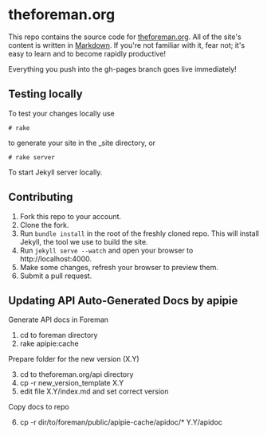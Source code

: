 # theforeman.org

This repo contains the source code for
[theforeman.org](http://theforeman.org). All of the site's content is written in
[Markdown](http://daringfireball.net/projects/markdown/syntax). If you're not familiar with it, fear not; it's easy
to learn and to become rapidly productive!

Everything you push into the gh-pages branch goes live immediately!

## Testing locally

To test your changes locally use

    # rake

to generate your site in the \_site directory, or

    # rake server

To start Jekyll server locally.

## Contributing

1. Fork this repo to your account.
2. Clone the fork.
3. Run `bundle install` in the root of the freshly cloned repo. This
   will install Jekyll, the tool we use to build the site.
4. Run `jekyll serve --watch` and open your browser to http://localhost:4000.
5. Make some changes, refresh your browser to preview them.
6. Submit a pull request.

## Updating API Auto-Generated Docs by apipie

Generate API docs in Foreman

1. cd to foreman directory
2. rake apipie:cache

Prepare folder for the new version (X.Y)

3. cd to theforeman.org/api directory
4. cp -r new_version_template X.Y
5. edit file X.Y/index.md and set correct version

Copy docs to repo

6. cp -r dir/to/foreman/public/apipie-cache/apidoc/* Y.Y/apidoc
